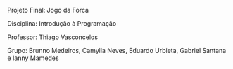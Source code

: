 Projeto Final: Jogo da Forca

Disciplina: Introdução à Programação

Professor: Thiago Vasconcelos

Grupo: Brunno Medeiros, Camylla Neves, Eduardo Urbieta, Gabriel Santana e Ianny Mamedes

              
